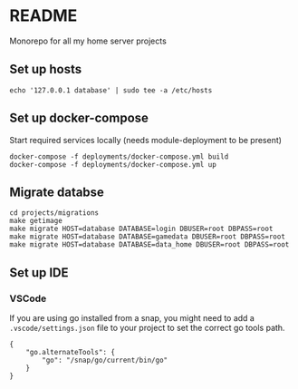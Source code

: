 # README #

Monorepo for all my home server projects


## Set up hosts
```
echo '127.0.0.1 database' | sudo tee -a /etc/hosts
```

## Set up docker-compose

Start required services locally (needs module-deployment to be present)
```
docker-compose -f deployments/docker-compose.yml build
docker-compose -f deployments/docker-compose.yml up
```

## Migrate databse

```
cd projects/migrations
make getimage
make migrate HOST=database DATABASE=login DBUSER=root DBPASS=root
make migrate HOST=database DATABASE=gamedata DBUSER=root DBPASS=root
make migrate HOST=database DATABASE=data_home DBUSER=root DBPASS=root
```

## Set up IDE

### VSCode

If you are using go installed from a snap, you might need to add a `.vscode/settings.json` file to your project to set the correct go tools path.
```
{
    "go.alternateTools": {
        "go": "/snap/go/current/bin/go"
    }
}
```